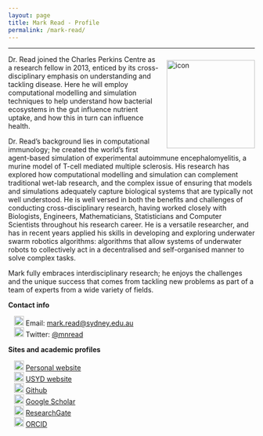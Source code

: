 ```yaml
---
layout: page
title: Mark Read - Profile
permalink: /mark-read/
---
```


---

<div class='row'>
    <div class="image">
        <a href="#">
            <img src="https://avatars.githubusercontent.com/u/35902776?s=400&u=d9b68e6896dd4db66362f284e1cd1e7110b74868&v=4" alt="icon" width="180" align="right" style="padding-left: 10px; padding-right: 0px; padding-top: 10px; padding-bottom: 10px">
        </a>
    </div>
</div>

Dr. Read joined the Charles Perkins Centre as a research fellow in 2013, enticed by its cross-disciplinary emphasis on understanding and tackling disease. Here he will employ computational modelling and simulation techniques to help understand how bacterial ecosystems in the gut influence nutrient uptake, and how this in turn can influence health.

Dr. Read’s background lies in computational immunology; he created the world’s first agent-based simulation of experimental autoimmune encephalomyelitis, a murine model of T-cell mediated multiple sclerosis. His research has explored how computational modelling and simulation can complement traditional wet-lab research, and the complex issue of ensuring that models and simulations adequately capture biological systems that are typically not well understood. He is well versed in both the benefits and challenges of conducting cross-disciplinary research, having worked closely with Biologists, Engineers, Mathematicians, Statisticians and Computer Scientists throughout his research career. He is a versatile researcher, and has in recent years applied his skills in developing and exploring underwater swarm robotics algorithms: algorithms that allow systems of underwater robots to collectively act in a decentralised and self-organised manner to solve complex tasks.

Mark fully embraces interdisciplinary research; he enjoys the challenges and the unique success that comes from tackling new problems as part of a team of experts from a wide variety of fields.

**Contact info**

&nbsp;&nbsp;&nbsp;<img src="https://raw.githubusercontent.com/tomashhurst/tomashhurst.github.io/2a9877aba13f6f7b46b11728a68d7047debb0f36/custom_SVG/EmailSVG.svg" alt="Email logo" width="20"> Email: [mark.read@sydney.edu.au](mailto:mark.read@sydney.edu.au) <br/>
&nbsp;&nbsp;&nbsp;<img src="https://raw.githubusercontent.com/tomashhurst/tomashhurst.github.io/2a9877aba13f6f7b46b11728a68d7047debb0f36/custom_SVG/TwitterSVG.svg" alt="Twitter logo" width="20"> Twitter: [@mnread](https://twitter.com/mnread) <br/>

**Sites and academic profiles**

&nbsp;&nbsp;&nbsp;<img src="https://e7.pngegg.com/pngimages/791/516/png-clipart-web-development-internet-world-wide-web-web-design-globe.png" alt="Github logo" width="20"> [Personal website](https://marknormanread.github.io/) <br/>
&nbsp;&nbsp;&nbsp;<img src="https://e7.pngegg.com/pngimages/791/516/png-clipart-web-development-internet-world-wide-web-web-design-globe.png" alt="Github logo" width="20"> [USYD website](https://sydney.edu.au/engineering/about/our-people/academic-staff/mark-read.html) <br/>
&nbsp;&nbsp;&nbsp;<img src="https://raw.githubusercontent.com/tomashhurst/tomashhurst.github.io/2a9877aba13f6f7b46b11728a68d7047debb0f36/custom_SVG/GithubSVG.svg" alt="Github logo" width="20"> [Github](https://github.com/marknormanread) <br/> 
&nbsp;&nbsp;&nbsp;<img src="https://raw.githubusercontent.com/tomashhurst/tomashhurst.github.io/2a9877aba13f6f7b46b11728a68d7047debb0f36/custom_SVG/Google_Scholar_logo.svg" alt="Logo" width="20"> [Google Scholar](https://scholar.google.co.uk/citations?user=WfvA3zIAAAAJ&hl=en&authuser=1) <br/>
&nbsp;&nbsp;&nbsp;<img src="https://raw.githubusercontent.com/tomashhurst/tomashhurst.github.io/2a9877aba13f6f7b46b11728a68d7047debb0f36/custom_SVG/ResearchGate_icon_SVG.svg" alt="ResearchGate logo" width="20"> [ResearchGate](https://www.researchgate.net/profile/Mark_Read2) <br/>
&nbsp;&nbsp;&nbsp;<img src="https://raw.githubusercontent.com/tomashhurst/tomashhurst.github.io/2a9877aba13f6f7b46b11728a68d7047debb0f36/custom_SVG/ORCID_iD.svg" alt="Logo" width="20"> [ORCID](https://orcid.org/0000-0002-1481-4780) <br/>
